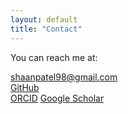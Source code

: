 ```yaml
---
layout: default
title: "Contact"
---
```


You can reach me at:

[shaanpatel98@gmail.com](mailto:shaanpatel98@gmail.com)  
[GitHub](https://github.com/shaandpatel)  
[ORCID]([https://orcid.org/0000-0003-3920-7853](https://orcid.org/0000-0003-3920-7853))
[Google Scholar](https://scholar.google.com/citations?user=g4c08moAAAAJ&hl=en&oi=ao)
